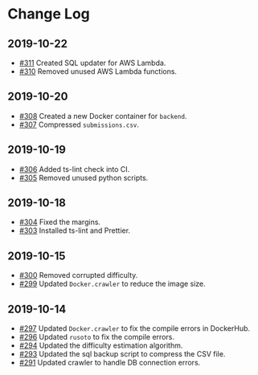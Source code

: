 # Change Log

## 2019-10-22
- [#311](https://github.com/kenkoooo/AtCoderProblems/pull/311) Created SQL updater for AWS Lambda.
- [#310](https://github.com/kenkoooo/AtCoderProblems/pull/310) Removed unused AWS Lambda functions.

## 2019-10-20
- [#308](https://github.com/kenkoooo/AtCoderProblems/pull/308) Created a new Docker container for `backend`.
- [#307](https://github.com/kenkoooo/AtCoderProblems/pull/307) Compressed `submissions.csv`.

## 2019-10-19
- [#306](https://github.com/kenkoooo/AtCoderProblems/pull/306) Added ts-lint check into CI.
- [#305](https://github.com/kenkoooo/AtCoderProblems/pull/305) Removed unused python scripts.  

## 2019-10-18
- [#304](https://github.com/kenkoooo/AtCoderProblems/pull/304) Fixed the margins.
- [#303](https://github.com/kenkoooo/AtCoderProblems/pull/303) Installed ts-lint and Prettier.  

## 2019-10-15
- [#300](https://github.com/kenkoooo/AtCoderProblems/pull/300) Removed corrupted difficulty.
- [#299](https://github.com/kenkoooo/AtCoderProblems/pull/299) Updated `Docker.crawler` to reduce the image size.

## 2019-10-14
- [#297](https://github.com/kenkoooo/AtCoderProblems/pull/297) Updated `Docker.crawler` to fix the compile errors in DockerHub.
- [#296](https://github.com/kenkoooo/AtCoderProblems/pull/296) Updated `rusoto` to fix the compile errors.
- [#294](https://github.com/kenkoooo/AtCoderProblems/pull/294) Updated the difficulty estimation algorithm.
- [#293](https://github.com/kenkoooo/AtCoderProblems/pull/293) Updated the sql backup script to compress the CSV file.
- [#291](https://github.com/kenkoooo/AtCoderProblems/pull/291) Updated crawler to handle DB connection errors.
